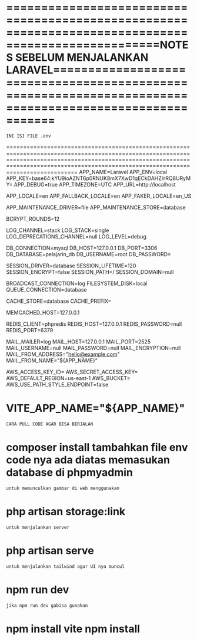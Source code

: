 ====================================================================================================NOTES SEBELUM MENJALANKAN LARAVEL========================================================================================================
=============================================================================================================================================================================================================================================
    INI ISI FILE .env
=============================================================================================================================================================================================================================================
APP_NAME=Laravel
APP_ENV=local
APP_KEY=base64:kYU9ioAZNT6p0RNUK8mX7XwD1qECkDAHZ/rRQ8URyMY=
APP_DEBUG=true
APP_TIMEZONE=UTC
APP_URL=http://localhost

APP_LOCALE=en
APP_FALLBACK_LOCALE=en
APP_FAKER_LOCALE=en_US

APP_MAINTENANCE_DRIVER=file
APP_MAINTENANCE_STORE=database

BCRYPT_ROUNDS=12

LOG_CHANNEL=stack
LOG_STACK=single
LOG_DEPRECATIONS_CHANNEL=null
LOG_LEVEL=debug

DB_CONNECTION=mysql
DB_HOST=127.0.0.1
DB_PORT=3306
DB_DATABASE=pelajarin_db
DB_USERNAME=root
DB_PASSWORD=

SESSION_DRIVER=database
SESSION_LIFETIME=120
SESSION_ENCRYPT=false
SESSION_PATH=/
SESSION_DOMAIN=null

BROADCAST_CONNECTION=log
FILESYSTEM_DISK=local
QUEUE_CONNECTION=database

CACHE_STORE=database
CACHE_PREFIX=

MEMCACHED_HOST=127.0.0.1

REDIS_CLIENT=phpredis
REDIS_HOST=127.0.0.1
REDIS_PASSWORD=null
REDIS_PORT=6379

MAIL_MAILER=log
MAIL_HOST=127.0.0.1
MAIL_PORT=2525
MAIL_USERNAME=null
MAIL_PASSWORD=null
MAIL_ENCRYPTION=null
MAIL_FROM_ADDRESS="hello@example.com"
MAIL_FROM_NAME="${APP_NAME}"

AWS_ACCESS_KEY_ID=
AWS_SECRET_ACCESS_KEY=
AWS_DEFAULT_REGION=us-east-1
AWS_BUCKET=
AWS_USE_PATH_STYLE_ENDPOINT=false

VITE_APP_NAME="${APP_NAME}"
=============================================================================================================================================================================================================================================
    CARA PULL CODE AGAR BISA BERJALAN
composer install
tambahkan file env code nya ada diatas
memasukan database di phpmyadmin
=============================================================================================================================================================================================================================================
    untuk memunculkan gambar di web menggunakan
php artisan storage:link
=============================================================================================================================================================================================================================================
    untuk menjalankan server
php artisan serve
=============================================================================================================================================================================================================================================
    untuk menjalankan tailwind agar UI nya muncul
npm run dev
=============================================================================================================================================================================================================================================
    jika npm run dev gabisa gunakan
npm install vite
npm install
=============================================================================================================================================================================================================================================
